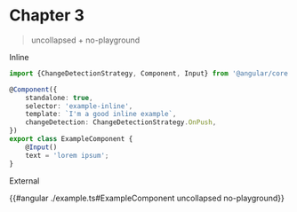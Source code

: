 # Chapter 3

> uncollapsed + no-playground

Inline

```ts angular uncollapsed no-playground
import {ChangeDetectionStrategy, Component, Input} from '@angular/core';

@Component({
	standalone: true,
	selector: 'example-inline',
	template: `I'm a good inline example`,
	changeDetection: ChangeDetectionStrategy.OnPush,
})
export class ExampleComponent {
	@Input()
	text = 'lorem ipsum';
}
```

External

{{#angular ./example.ts#ExampleComponent uncollapsed no-playground}}
